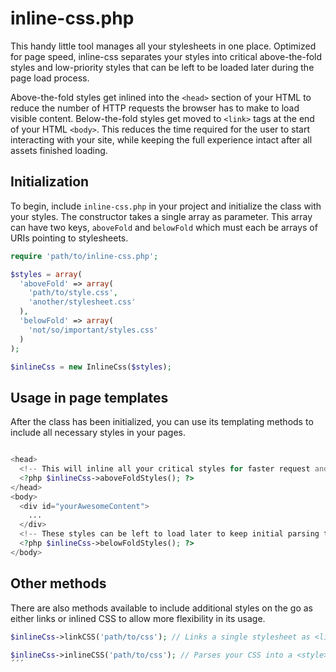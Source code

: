 # inline-css.php

This handy little tool manages all your stylesheets in one place. Optimized for page speed, inline-css separates your styles into critical above-the-fold styles and low-priority styles that can be left to be loaded later during the page load process.

Above-the-fold styles get inlined into the `<head>` section of your HTML to reduce the number of HTTP requests the browser has to make to load visible content.
Below-the-fold styles get moved to `<link>` tags at the end of your HTML `<body>`. This reduces the time required for the user to start interacting with your site, while keeping the full experience intact after all assets finished loading.

## Initialization
To begin, include `inline-css.php` in your project and initialize the class with your styles. The constructor takes a single array as parameter. This array can have two keys, `aboveFold` and `belowFold` which must each be arrays of URIs pointing to stylesheets.
```php
require 'path/to/inline-css.php';

$styles = array(
  'aboveFold' => array(
    'path/to/style.css',
    'another/stylesheet.css'
  ),
  'belowFold' => array(
    'not/so/important/styles.css'
  )
);

$inlineCss = new InlineCss($styles);
```

## Usage in page templates
After the class has been initialized, you can use its templating methods to include all necessary styles in your pages.
```php

<head>
  <!-- This will inline all your critical styles for faster request and load time. -->
  <?php $inlineCss->aboveFoldStyles(); ?>
</head>
<body>
  <div id="yourAwesomeContent">
    ...
  </div>
  <!-- These styles can be left to load later to keep initial parsing to a minimum. -->
  <?php $inlineCss->belowFoldStyles(); ?>
</body>

```

## Other methods
There are also methods available to include additional styles on the go as either links or inlined CSS to allow more flexibility in its usage.
```php
$inlineCss->linkCSS('path/to/css'); // Links a single stylesheet as <link> tag.

$inlineCss->inlineCSS('path/to/css'); // Parses your CSS into a <style> block.
´´´
